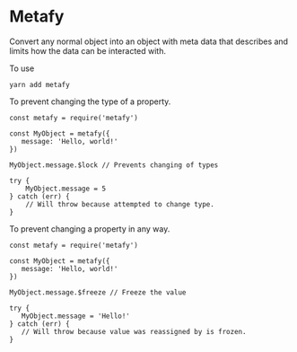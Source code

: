 # Metafy

Convert any normal object into an object with meta data that describes and limits how the data can be interacted with.

To use

```
yarn add metafy
```

To prevent changing the type of a property.

```
const metafy = require('metafy')

const MyObject = metafy({
   message: 'Hello, world!'
})

MyObject.message.$lock // Prevents changing of types

try {
    MyObject.message = 5
} catch (err) {
    // Will throw because attempted to change type.
}
```
To prevent changing a property in any way.

```
const metafy = require('metafy')

const MyObject = metafy({
   message: 'Hello, world!'
})

MyObject.message.$freeze // Freeze the value

try {
   MyObject.message = 'Hello!'
} catch (err) {
   // Will throw because value was reassigned by is frozen.
}
```
